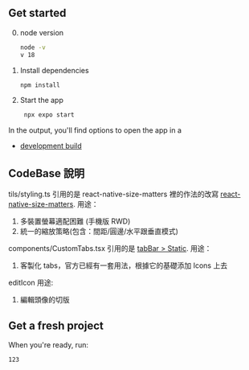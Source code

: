 ## Get started

0. node version

   ```bash
   node -v
   v 18
   ```

1. Install dependencies

   ```bash
   npm install
   ```

2. Start the app

   ```bash
    npx expo start
   ```

In the output, you'll find options to open the app in a

- [development build](https://docs.expo.dev/develop/development-builds/introduction/)

## CodeBase 說明

tils/styling.ts 引用的是 react-native-size-matters 裡的作法的改寫
[react-native-size-matters](https://www.npmjs.com/package/react-native-size-matters).
用途：

1. 多裝置螢幕適配困難 (手機版 RWD)
2. 統一的縮放策略(包含：間距/圓邊/水平跟垂直模式)

components/CustomTabs.tsx 引用的是
[tabBar > Static](https://reactnavigation.org/docs/bottom-tab-navigator/).
用途：

1. 客製化 tabs，官方已經有一套用法，根據它的基礎添加 Icons 上去

editIcon
用途:

1. 編輯頭像的切版

## Get a fresh project

When you're ready, run:

```bash
123
```
